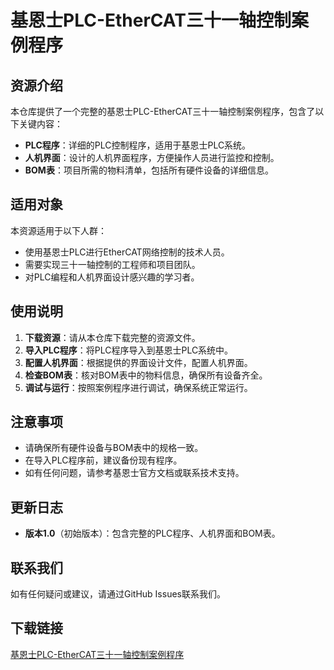 # 基恩士PLC-EtherCAT三十一轴控制案例程序

## 资源介绍

本仓库提供了一个完整的基恩士PLC-EtherCAT三十一轴控制案例程序，包含了以下关键内容：

- **PLC程序**：详细的PLC控制程序，适用于基恩士PLC系统。
- **人机界面**：设计的人机界面程序，方便操作人员进行监控和控制。
- **BOM表**：项目所需的物料清单，包括所有硬件设备的详细信息。

## 适用对象

本资源适用于以下人群：

- 使用基恩士PLC进行EtherCAT网络控制的技术人员。
- 需要实现三十一轴控制的工程师和项目团队。
- 对PLC编程和人机界面设计感兴趣的学习者。

## 使用说明

1. **下载资源**：请从本仓库下载完整的资源文件。
2. **导入PLC程序**：将PLC程序导入到基恩士PLC系统中。
3. **配置人机界面**：根据提供的界面设计文件，配置人机界面。
4. **检查BOM表**：核对BOM表中的物料信息，确保所有设备齐全。
5. **调试与运行**：按照案例程序进行调试，确保系统正常运行。

## 注意事项

- 请确保所有硬件设备与BOM表中的规格一致。
- 在导入PLC程序前，建议备份现有程序。
- 如有任何问题，请参考基恩士官方文档或联系技术支持。

## 更新日志

- **版本1.0**（初始版本）：包含完整的PLC程序、人机界面和BOM表。

## 联系我们

如有任何疑问或建议，请通过GitHub Issues联系我们。

## 下载链接

[基恩士PLC-EtherCAT三十一轴控制案例程序](https://pan.quark.cn/s/7396d271d5e1)